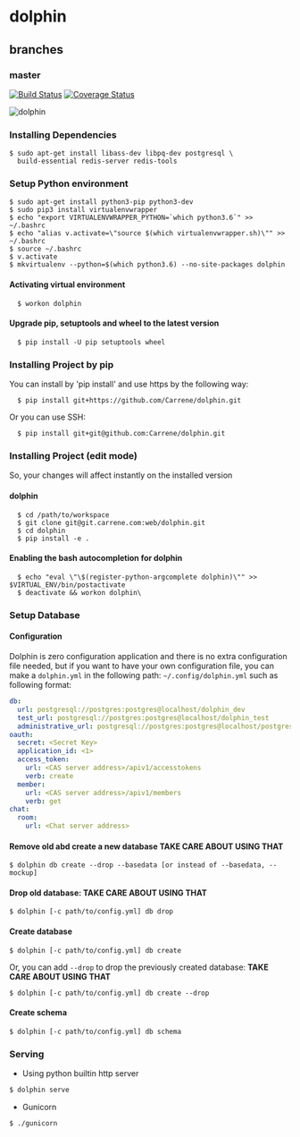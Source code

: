 
dolphin
===
branches
---
### master
[![Build Status](https://travis-ci.com/Carrene/dolphin.svg?token=6WpJ2w8ex7Mp4ndx7xs2&branch=master)](https://travis-ci.com/Carrene/dolphin) 
[![Coverage Status](https://coveralls.io/repos/github/Carrene/dolphin/badge.svg?t=fWXT5d)](https://coveralls.io/github/Carrene/dolphin)

![dolphin](https://www.wildquest.com/wp-content/gallery/wallpapers-2014/September-2017.jpg)

### Installing Dependencies

    $ sudo apt-get install libass-dev libpq-dev postgresql \
      build-essential redis-server redis-tools


### Setup Python environment

    $ sudo apt-get install python3-pip python3-dev
    $ sudo pip3 install virtualenvwrapper
    $ echo "export VIRTUALENVWRAPPER_PYTHON=`which python3.6`" >> ~/.bashrc
    $ echo "alias v.activate=\"source $(which virtualenvwrapper.sh)\"" >> ~/.bashrc
    $ source ~/.bashrc
    $ v.activate
    $ mkvirtualenv --python=$(which python3.6) --no-site-packages dolphin


#### Activating virtual environment

      $ workon dolphin

#### Upgrade pip, setuptools and wheel to the latest version

      $ pip install -U pip setuptools wheel


### Installing Project by pip

You can install by 'pip install' and use https by the following way:
      
      $ pip install git+https://github.com/Carrene/dolphin.git

Or you can use SSH:
      
      $ pip install git+git@github.com:Carrene/dolphin.git 


### Installing Project (edit mode)

So, your changes will affect instantly on the installed version

#### dolphin

      $ cd /path/to/workspace
      $ git clone git@git.carrene.com:web/dolphin.git
      $ cd dolphin
      $ pip install -e .

#### Enabling the bash autocompletion for dolphin

      $ echo "eval \"\$(register-python-argcomplete dolphin)\"" >> $VIRTUAL_ENV/bin/postactivate    
      $ deactivate && workon dolphin\

### Setup Database

#### Configuration

Dolphin is zero configuration application and there is no extra configuration file needed, but if you want to have your own 
configuration file, you can make a `dolphin.yml` in the following  path: `~/.config/dolphin.yml` such as following format:

```yml
db:
  url: postgresql://postgres:postgres@localhost/dolphin_dev
  test_url: postgresql://postgres:postgres@localhost/dolphin_test
  administrative_url: postgresql://postgres:postgres@localhost/postgres
oauth:
  secret: <Secret Key>
  application_id: <1>
  access_token:
    url: <CAS server address>/apiv1/accesstokens
    verb: create
  member:
    url: <CAS server address>/apiv1/members
    verb: get
chat:
  room:
    url: <Chat server address>  
```

#### Remove old abd create a new database **TAKE CARE ABOUT USING THAT**

    $ dolphin db create --drop --basedata [or instead of --basedata, --mockup]

#### Drop old database: **TAKE CARE ABOUT USING THAT**

    $ dolphin [-c path/to/config.yml] db drop

#### Create database

    $ dolphin [-c path/to/config.yml] db create

Or, you can add `--drop` to drop the previously created database: **TAKE CARE ABOUT USING THAT**

    $ dolphin [-c path/to/config.yml] db create --drop

#### Create schema

    $ dolphin [-c path/to/config.yml] db schema      

### Serving

- Using python builtin http server

```bash
$ dolphin serve
```    

- Gunicorn

```bash
$ ./gunicorn
```
